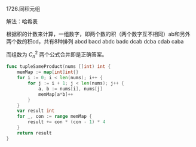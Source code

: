 1726.同积元组



解法：哈希表



根据积的计数来计算，一组数字，即两个数的积（两个数字互不相同）ab和另外两个数的积cd，共有8种排列 abcd bacd  abdc badc dcab dcba cdab caba

而组数为 $C_n^2$ 两个公式合并即是正确答案。



```go
func tupleSameProduct(nums []int) int {
	memMap := map[int]int{}
	for i := 0; i < len(nums); i++ {
		for j := i + 1; j < len(nums); j++ {
			a, b := nums[i], nums[j]
			memMap[a*b]++
		}
	}
	var result int
	for _, con := range memMap {
		result += con * (con - 1) * 4
	}
	return result
}
```
